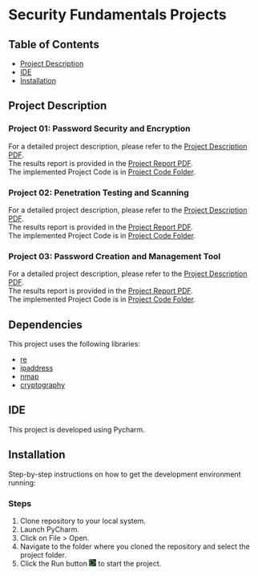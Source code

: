 # Security Fundamentals Projects

## Table of Contents
- [Project Description](#project-description)
- [IDE](#ide)
- [Installation](#installation)

## Project Description

### Project 01: Password Security and Encryption
For a detailed project description, please refer to the [Project Description PDF](./Prj1.pdf). <br />
The results report is provided in the [Project Report PDF](./Prj1_Nazari_9931061.pdf). <br />
The implemented Project Code is in [Project Code Folder](./SecurityCourseProject01).

### Project 02: Penetration Testing and Scanning
For a detailed project description, please refer to the [Project Description PDF](./prj2.pdf). <br />
The results report is provided in the [Project Report PDF](./Prj2_Nazari_9931061.pdf). <br />
The implemented Project Code is in [Project Code Folder](./SecurityCourseProject02).

### Project 03: Password Creation and Management Tool
For a detailed project description, please refer to the [Project Description PDF](./prj3.pdf). <br />
The results report is provided in the [Project Report PDF](./Prj3_Nazari_9931061.pdf). <br />
The implemented Project Code is in [Project Code Folder](./SecurityProject3).

## Dependencies
This project uses the following libraries:

- [re](https://docs.python.org/3/library/re.html)
- [ipaddress](https://docs.python.org/3/library/ipaddress.html)
- [nmap](https://nmap.org/)
- [cryptography](https://cryptography.io/en/latest/)

## IDE
This project is developed using Pycharm.

## Installation
Step-by-step instructions on how to get the development environment running:

### Steps
1. Clone repository to your local system.
2. Launch PyCharm.
3. Click on File > Open.
4. Navigate to the folder where you cloned the repository and select the project folder.
5. Click the Run button ![Run Image](./Pycharm_Run.PNG) to start the project.
